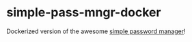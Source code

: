 # simple-pass-mngr-docker
Dockerized version of the awesome [simple password manager](https://github.com/rnentjes/simple-password-manager)!
